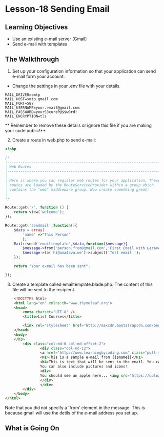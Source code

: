 <!-- enter lesson number and title below separated by hyphen-->
# Lesson-18 Sending Email 
## Learning Objectives
- Use an existing e-mail server (Gmail)
- Send e-mail with templates

## The Walkthrough
1. Set up your configuration information so that your application can send e-mail form your account: 

* Change the settings in your .env file with your details. 

``` 
MAIL_DRIVER=smtp
MAIL_HOST=smtp.gmail.com
MAIL_PORT=587
MAIL_USERNAME=your.email@gmail.com
MAIL_PASSWORD=yourS3cureP@$$w0rd!
MAIL_ENCRYPTION=tls 
```
** Remember to remove these details or ignore this file if you are making your code public!**

2. Create a route in web.php to send e-mail: 

``` php 
<?php

/*
|--------------------------------------------------------------------------
| Web Routes
|--------------------------------------------------------------------------
|
| Here is where you can register web routes for your application. These
| routes are loaded by the RouteServiceProvider within a group which
| contains the "web" middleware group. Now create something great!
|
*/

Route::get('/', function () {		
    return view('welcome');
});

Route::get('sendmail',function(){
	$data = array(
		'name' =>"This Person"
		); 
	Mail::send('emailtemplate',$data,function($message){
		$message->from('person.from@gmail.com','First Email with Laravel');
		$message->to('hi@aoa4eva.me')->subject('Test email ');
	});

	return "Your e-mail has been sent";

});

```

3. Create a template called emailtemplate.blade.php. The content of this file will be sent to the recipient. 
``` html 
	<!DOCTYPE html>
	<html lang="en" xmlns:th="www.thymeleaf.org">
	<head>
	    <meta charset="UTF-8" />
	    <title>List Courses</title>

	    <link rel="stylesheet" href="http://maxcdn.bootstrapcdn.com/bootstrap/3.3.7/css/bootstrap.min.css" integrity="sha384-BVYiiSIFeK1dGmJRAkycuHAHRg32OmUcww7on3RYdg4Va+PmSTsz/K68vbdEjh4u" crossorigin="anonymous"/>
	</head>
	<body>
	</h3>
	    <div class="col-md-6 col-md-offset-2">
	            <div class="col-md-12">
	            <a href="http://www.learningbycoding.com" class="pull-right">Learn by Coding!</a><br />
	            <H1>This is a sample e-mail from {{$name}}</H1>
	            <h4>This is text that will be sent in the email. You can format this e-mail however you want.</h4> 
	            You can also include pictures and icons! 
	            <div>
	            You should see an apple here... <img src="https://upload.wikimedia.org/wikipedia/commons/1/15/Red_Apple.jpg" height=30px>
	            </div>
	            </div>
	    </div>
	</body>
</html>
``` 

Note that you did not specify a 'from' element in the message. This is because gmail will use the detils of the e-mail address you set up. 

## What is Going On
